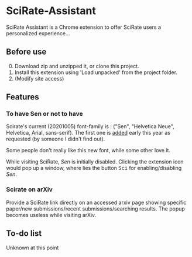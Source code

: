 # SciRate-Assistant
SciRate Assistant is a Chrome extension to offer SciRate users a personalized experience...

## Before use
0. Download zip and unzipped it, or clone this project.
1. Install this extension using 'Load unpacked' from the project folder.
2. (Modify site access)

## Features
### To have Sen or not to have
Scirate's current (20201005) font-family is : ("Sen", "Helvetica Neue", Helvetica, Arial, sans-serif). The first one is [added](https://github.com/scirate/scirate/commit/a6e666a7ffa8519e81adcea2464b3563198382d3) early this year as requested (by someone I didn't find out).

Some people don't really like this new font, while some other love it.

While visiting SciRate, *Sen* is initially disabled. Clicking the extension icon would pop up a window, where lies the button <kbd>Sci</kbd> for enabling/disabling *Sen*.

### Scirate on arXiv

Provide a SciRate link directly on an accessed arxiv page showing specific paper/new submissions/recent submissions/searching results. The popup becomes useless while visiting arXiv.

## To-do list
Unknown at this point